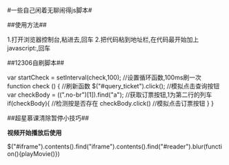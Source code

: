 #一些自己闲着无聊闹得js脚本#

##使用方法##

1.打开浏览器控制台,粘进去,回车
2.把代码粘到地址栏,在代码最开始加上javascript:,回车

##12306自刷脚本##

var startCheck = setInterval(check,100);           //设置循环函数,100ms刷一次
    function check () {                            //刷新函数
    $("#query_ticket").click();                    //模拟点击查询按钮
    var checkBody = $($(".no-br")[1]).find("a");   //获取订票按钮,1为第二行的列车
    if(checkBody){                                 //检测按是否存在
      checkBody.click()                            //模拟点击订票按钮
    }
}

##超星慕课清除暂停小技巧##

**视频开始播放后使用**

$("#iframe").contents().find("iframe").contents().find("#reader").blur(function(){playMovie()})

